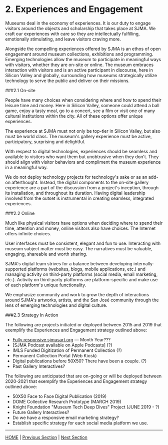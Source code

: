 # 2. Experiences and Engagement

Museums deal in the economy of experiences. It is our duty to engage visitors around the objects and scholarship that takes place at SJMA. We craft our experiences with care so they are intellectually fulfilling, emotionally stimulating, and leave visitors craving more.

Alongside the compelling experiences offered by SJMA is an ethos of open engagement around museum collections, exhibitions and programming. Emerging technologies allow the museum to participate in meaningful ways with visitors, whether they are on-site or online. The museum embraces interaction with visitors and is an active participant in discourse, here in Silicon Valley and globally, surrounding how museums strategically utilize technology to serve the public and deliver on their missions.

###2.1 On-site

People have many choices when considering where and how to spend their leisure time and money. Here in Silicon Valley, someone could attend a ball game, enjoy a tasty meal, go to a concert, see a film or visit one of many cultural institutions within the city. All of these options offer unique experiences.

The experience at SJMA must not only be top-tier in Silicon Valley, but also must be world class. The museum's gallery experience must be active, participatory, surprising and delightful.

With respect to digital technologies, experiences should be seamless and available to visitors who want them but unobtrusive when they don't. They should align with visitor behaviors and compliment the museum experience in a meaningful way.

We do not deploy technology projects for technology's sake or as an add-on afterthought. Instead, the digital components to the on-site gallery experience are a part of the discussion from a project's inception, through its installation, and throughout its duration. Having digital leadership involved from the outset is instrumental in creating seamless, integrated experiences.

###2.2 Online

Much like physical visitors have options when deciding where to spend their time, attention and money, online visitors also have choices. The Internet offers infinite choices.

User interfaces must be consistent, elegant and fun to use. Interacting with museum subject matter must be easy. The narratives must be valuable, engaging, shareable and worth sharing.

SJMA's digital team strives for a balance between developing internally-supported platforms (websites, blogs, mobile applications, etc.) and managing activity on third-party platforms (social media, email marketing, etc.). Activity on third-party platforms are platform-specific and make use of each platform's unique functionality.

We emphasize community and work to grow the depth of interactions around SJMA's artworks, artists, and the San José community through the lens of emerging technologies and digital culture.

###2.3 Strategy In Action

The following are projects initiated or deployed between 2015 and 2019 that exemplify the Experiences and Engagement strategy outlined above:

* [Fully responsive sjmusart.org](https://sjmusart.org/) — Month Year???
* [SJMA Podcast available on Apple Podcasts]  (?)
* IMLS Funded Digitization of Permanent Collection (?)
* Permanent Collection Portal (Web Kiosk)
* Digital publications before 50X50? There have been a couple. (?)
* Past Gallery Interactives?

The following are anticipated that are on-going or will be deployed between 2020-2021 that exemplify the Experiences and Engagement strategy outlined above:

* 50X50 Face to Face Digital Publication (2019)
* DOME Collective Research Prototype (MARCH 2019)
* Knight Foundation "Museum Tech Deep Dives" Project (JUNE 2019 - ?)
* Future Gallery Interactives?
* Do we have a responsive email marketing strategy?
* Establish specific strategy for each social media platform we use.


-----

[HOME](index.md) | [Previous Section](01_Introduction.md) | [Next Section](03_Accessibility_and_Philisophy.md)
